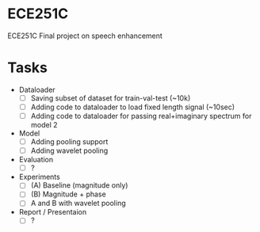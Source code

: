 # ECE251C
ECE251C Final project on speech enhancement

# Tasks
- Dataloader 
  - [ ] Saving subset of dataset for train-val-test (~10k)
  - [ ] Adding code to dataloader to load fixed length signal (~10sec)
  - [ ] Adding code to dataloader for passing real+imaginary spectrum for model 2
- Model
  - [ ] Adding pooling support
  - [ ] Adding wavelet pooling
- Evaluation
  - [ ] ?
- Experiments
  - [ ] (A) Baseline (magnitude only)
  - [ ] (B) Magnitude + phase
  - [ ] A and B with wavelet pooling
- Report / Presentaion
  - [ ] ?
